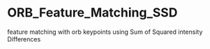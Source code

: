 # ORB_Feature_Matching_SSD
feature matching with orb keypoints using Sum of Squared intensity Differences
